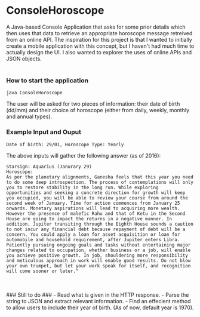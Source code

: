 # ConsoleHoroscope
A Java-based Console Application that asks for some prior details which then uses that data to retrieve an appropriate horoscope message retreived from an online API. The inspiration for this project is that I wanted to initially create a mobile application with this concept, but I haven't had much time to actually design the UI. I also wanted to explorer the uses of online APIs and JSON objects.
<br />
<br />
### How to start the application ###
```
java ConsoleHoroscope
```
The user will be asked for two pieces of information: their date of birth (dd/mm) and their choice of horoscope (either from daily, weekly, monthly and annual types).
### Example Input and Ouput ###
```
Date of birth: 29/01, Horoscope Type: Yearly
```
The above inputs will gather the following answer (as of 2016):
```
Starsign: Aquarius (Janurary 29)
Horoscope: 
As per the planetary alignments, Ganesha feels that this year you need to do some deep introspection. The process of contemplations will only you to restore stability in the long run. While exploring opportunities and seeking a concrete direction for growth will keep you occupied, you will be able to review your course from around the second week of January. Time for action commences from January 25 onwards. Monetary aspirations will lead to acquiring more wealth. However the presence of malefic Rahu and that of Ketu in the Second House are going to impact the returns in a negative manner. In addition, Jupiter transiting through the Eighth House sounds a caution to not incur any financial debt because repayment of debt will be a concern. You could apply a loan for asset acquisition or loan for automobile and household requirement, after Jupiter enters Libra. Patiently pursuing ongoing goals and tasks without entertaining major changes related to occupation, whether business or a job, will enable you achieve positive growth. In job, shouldering more responsibility and meticulous approach in work will enable good results. Do not blow your own trumpet, but let your work speak for itself, and recognition will come sooner or later."
```
<br />
<br />
### Still to do ###
- Read what is given in the HTTP response.
- Parse the string to JSON and extract relevant information.
- Find an effecient method to allow users to include their year of birth. (As of now, default year is 1970).
